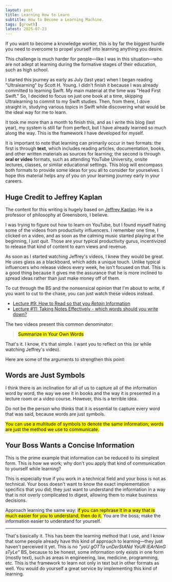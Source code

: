 ```yaml
---
layout: post
title: Learning How to Learn
subtitle: How to Become a Learning Machine.
tags: [growth]
latest: 2025-07-23
---
```


If you want to become a knowledge worker, this is by far the biggest hurdle you need to overcome to propel yourself into learning anything you desire.

This challenge is much harder for people—like I was in this situation—who are not adept at learning during the formative stages of their education, such as high school.

I started this journey as early as July (last year) when I began reading "Ultralearning" by Scott H. Young. I didn't finish it because I was already committed to learning Swift. My main material at the time was "Head First Swift." So, I decided to focus on just one book at a time, skipping Ultralearning to commit to my Swift studies. Then, from there, I dove straight in, studying various topics in Swift while discovering what would be the ideal way for me to learn.

It took me more than a month to finish this, and as I write this blog (last year), my system is still far from perfect, but I have already learned so much along the way. This is the framework I have developed for myself.

It is important to note that learning can primarily occur in two formats: the first is through **text**, which includes reading articles, documentation, books, and other written materials as sources for learning; the second is through **oral or video** formats, such as attending YouTube University, onsite lectures, classes, or similar educational settings. This blog will encompass both formats to provide some ideas for you all to consider for yourselves. I hope this material helps any of you on your learning journey early in your careers.

## Huge Credit to Jeffrey Kaplan

The content for this writing is hugely based on [Jeffrey Kaplan](https://www.youtube.com/@profjeffreykaplan/videos). He is a professor of philosophy at Greensboro, I believe.

I was trying to figure out how to learn on YouTube, but I found myself hating some of the videos from productivity influencers. I remember one time, I clicked on a video, and as soon as the calming music started playing at the beginning, I just quit. Those are your typical productivity gurus, incentivized to release that kind of content to earn views and revenue.

As soon as I started watching Jeffrey's videos, I knew they would be great. He uses glass as a blackboard, which adds a unique touch. Unlike typical influencers who release videos every week, he isn't focused on that. This is a good thing because it gives me the assurance that he is more inclined to spread ideas rather than just make money off of them.

To cut through the BS and the nonsensical opinion that I'm about to write, if you want to cut to the chase, you can just watch these videos instead.
- [Lecture #9: How to Read so that you *Retain* Information](https://www.youtube.com/watch?v=uiNB-6SuqVA)
- [Lecture #11: Taking Notes Effectively - which words should you write down?](https://www.youtube.com/watch?v=ATmJb3bH2E0)

The two videos present this common denominator:

> <mark>Summarize in Your Own Words</mark>

That's it. I know, it's that simple. I want you to reflect on this (or while watching Jeffrey's video).

Here are some of the arguments to strengthen this point:

## Words are Just Symbols

I think there is an inclination for all of us to capture all of the information word by word, the way we see it in books and the way it is presented in a lecture room or a video course. However, this is a terrible idea.

Do not be the person who thinks that it is essential to capture every word that was said, because words are just symbols.

<mark>You can use a multitude of symbols to denote the same information; words are just the method we use to communicate.</mark>

## Your Boss Wants a Concise Information

This is the prime example that information can be reduced to its simplest form. This is how we work; why don't you apply that kind of communication to yourself while learning?

This is especially true if you work in a technical field and your boss is not as technical. Your boss doesn't want to know the exact implementation specifics that you did; they just want to understand the information in a way that is not overly complicated to digest, allowing them to make business decisions.

Approach learning the same way: <mark>if you can rephrase it in a way that is much easier for you to understand, then do it.</mark> You are the boss; make the information easier to understand for yourself.

<div class="conclusion-divider">
    <hr>
</div>

That's basically it. This has been the learning method that I use, and I know that some people already have this kind of approach to learning—they just haven't perceived it yet. This is no *"yoU gOTTa unDerStANd YoUR lEArNinG sTyLe"* BS, because to be honest, some information only exists in one form (mostly text), such as areas in engineering, law, medicine, programming, etc. This is the framework to learn not only in text but in other formats as well. You would do yourself a great service by implementing this kind of learning.